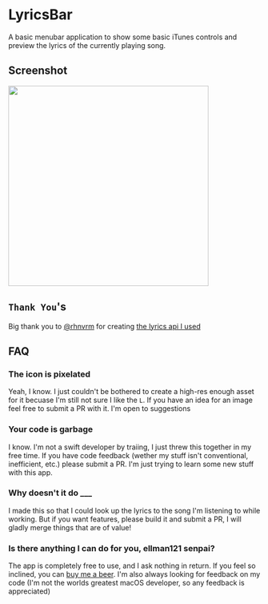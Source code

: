 # LyricsBar
A basic menubar application to show some basic iTunes controls and preview the lyrics of the currently playing song.

## Screenshot
<img src="https://elliottrarden.me/assets/LyricBar_Screenshot.png" height="400" width="400">

## `Thank You`'s
Big thank you to [@rhnvrm](https://github.com/rhnvrm) for creating [the lyrics api I used](https://github.com/rhnvrm/lyric-api)

## FAQ

### The icon is pixelated
Yeah, I know.  I just couldn't be bothered to create a high-res enough asset for it becuase I'm still not sure I like the `L`.  If you have an idea for an image feel free to submit a PR with it.  I'm open to suggestions

### Your code is garbage
I know.  I'm not a swift developer by traiing, I just threw this together in my free time.  If you have code feedback (wether my stuff isn't conventional, inefficient, etc.) please submit a PR.  I'm just trying to learn some new stuff with this app.

### Why doesn't it do ___
I made this so that I could look up the lyrics to the song I'm listening to  while working.  But if you want features, please build it and submit a PR, I will gladly merge things that are of value!

### Is there anything I can do for you, ellman121 senpai?
The app is completely free to use, and I ask nothing in return.  If you feel so inclined, you can [buy me a beer](https://paypal.me/ellman121).  I'm also always looking for feedback on my code (I'm not the worlds greatest macOS developer, so any feedback is appreciated)
